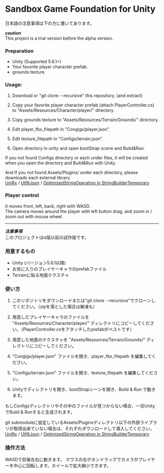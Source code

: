 # Sandbox Game Foundation for Unity

日本語の注意事項は下の方に書いてあります。


***caution***  
This project is a trial version before the alpha version.


### Preparation

- Unity (Supported 5.6.1+)
- Your favorite player character prefab.
- grounds texture.


### Usage:

1. Download or "git clone --recursive" this repository. (and extract)

2. Copy your favorite player character prefab (attach PlayerController.cs) to "Assets/Resources/Character/player/" directory.

3. Copy grounds texture to "Assets/Resources/Terrain/Grounds/" directory.

4. Edit player_fbx_filepath in "Congigs/player.json".

5. Edit texture_filepath in "Configs/terrain.json".

6. Open directory in unity and open bootStrap scene and Build&Run.

If you not found Configs directory or each under files, it will be created when you open the directory and Build&Run with Unity.  

And If you not found Assets/Plugins/ under each directory, please downloads each external library.  
[UniRx](https://github.com/neuecc/UniRx) / [Utf8Json](https://github.com/neuecc/Utf8Json/releases) / [OptimizedStringOperation in StringBuilderTemporary](https://github.com/wotakuro/StringBuilderTemporary/tree/master/Assets/Scripts)


### Player control

It moves front, left, back, right with WASD.  
The camera moves around the player with left button drag, and zoom in / zoom out with mouse wheel.

---

***注意事項***  
このプロジェクトはα版以前の試作版です。


### 用意するもの

- Unity (バージョン5.6.1以降)
- お気に入りのプレイヤーキャラのprefabファイル
- Terrainに貼る地面テクスチャ


### 使い方

1. このリポジトリをダウンロードまたは"git clone --recursive"でクローンしてください。（zipを落とした場合は解凍も）

2. 用意したプレイヤーキャラのファイルを "Assets/Resources/Character/player/" ディレクトリにコピーしてください。（PlayerController.csをアタッチしたprefabがベストです）

3. 用意した地面のテクスチャを "Assets/Resources/Terrain/Grounds/" ディレクトリにコピーしてください。

4. "Congigs/player.json" ファイルを開き、player_fbx_filepath を編集してください。

5. "Configs/terrain.json" ファイルを開き、texture_filepath を編集してください。

6. Unityでディレクトリを開き、bootStrapシーンを開き、Build & Run で動きます。

もしConfigsディレクトリやその中のファイルが見つからない場合、一旦UnityでBuild & Runすると生成されます。

git submoduleに設定しているAssets/Pluginsディレクトリ以下の外部ライブラリが取得出来ていない場合は、それぞれダウンロードして導入してください。  
[UniRx](https://github.com/neuecc/UniRx) / [Utf8Json](https://github.com/neuecc/Utf8Json/releases) / [OptimizedStringOperation in StringBuilderTemporary](https://github.com/wotakuro/StringBuilderTemporary/tree/master/Assets/Scripts)


### 操作方法

WASDで前後左右に動きます。
マウスの左ボタンドラッグでカメラがプレイヤーを中心に回転します。ホイールで拡大縮小できます。
